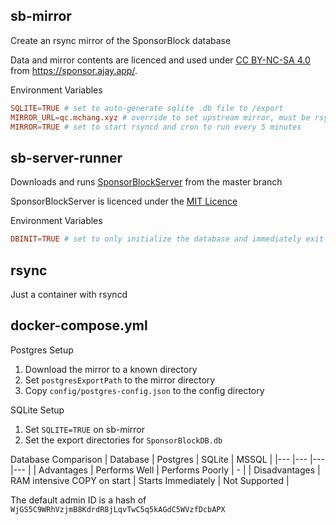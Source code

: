 ## sb-mirror
Create an rsync mirror of the SponsorBlock database

Data and mirror contents are licenced and used under [CC BY-NC-SA 4.0](https://creativecommons.org/licenses/by-nc-sa/4.0/) from https://sponsor.ajay.app/.

Environment Variables
```conf
SQLITE=TRUE # set to auto-generate sqlite .db file to /export  
MIRROR_URL=qc.mchang.xyz # override to set upstream mirror, must be rsync  
MIRROR=TRUE # set to start rsyncd and cron to run every 5 minutes
```

## sb-server-runner
Downloads and runs [SponsorBlockServer](https://github.com/ajayyy/SponsorBlockServer) from the master branch

SponsorBlockServer is licenced under the [MIT Licence](https://github.com/ajayyy/SponsorBlockServer/blob/master/LICENSE)

Environment Variables
```conf
DBINIT=TRUE # set to only initialize the database and immediately exit
```

## rsync
Just a container with rsyncd

## docker-compose.yml
Postgres Setup
1. Download the mirror to a known directory
2. Set `postgresExportPath` to the mirror directory
3. Copy `config/postgres-config.json` to the config directory

SQLite Setup
1. Set `SQLITE=TRUE` on sb-mirror
2. Set the export directories for `SponsorBlockDB.db`

Database Comparison
| Database 	| Postgres 	| SQLite 	| MSSQL 	|
|---	|---	|---	|---	|
| Advantages 	| Performs Well 	| Performs Poorly 	| - 	|
| Disadvantages 	| RAM intensive COPY on start 	| Starts Immediately 	| Not Supported 	|

The default admin ID is a hash of `WjGS5C9WRhVzjmB8KdrdR8jLqvTwC5q5kAGdC5WVzfDcbAPX`

